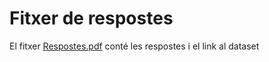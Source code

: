 # Fitxer de respostes
El fitxer [Respostes.pdf](./Respostes.pdf) conté les respostes i el link al dataset